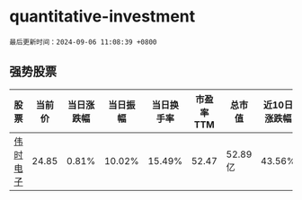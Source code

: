 # quantitative-investment

`最后更新时间：2024-09-06 11:08:39 +0800`

## 强势股票

|股票|当前价|当日涨跌幅|当日振幅|当日换手率|市盈率TTM|总市值|近10日涨跌幅|
|----|----|----|----|----|----|----|----|
|[伟时电子](https://xueqiu.com/S/SH605218)|24.85|0.81%|10.02%|15.49%|52.47|52.89亿|43.56%|
